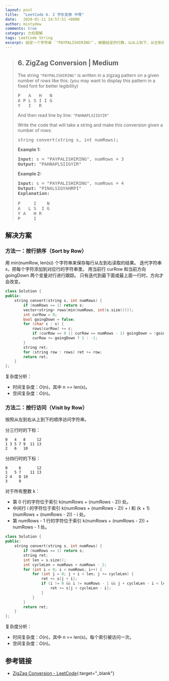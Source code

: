 ```yaml
---
layout: post
title:  "LeetCode 6. Z 字形变换 中等"
date:   2020-01-11 14:57:51 +0800
author: mistydew
comments: true
category: 力扣题解
tags: LeetCode String
excerpt: 给定一个字符串 `"PAYPALISHIRING"`，根据给定的行数，以从上到下、从左到右的 Z 字形排列，再以从左到右、从上到下的顺序读取，产生一个新字符串并返回。
---
```

> ## 6. ZigZag Conversion | Medium
> 
> The string `"PAYPALISHIRING"` is written in a zigzag pattern on a given number of rows like this: (you may want to display this pattern in a fixed font for better legibility)
> 
> <pre>
> P   A   H   N
> A P L S I I G
> Y   I   R
> </pre>
> 
> And then read line by line: `"PAHNAPLSIIGYIR"`
> 
> Write the code that will take a string and make this conversion given a number of rows:
> 
> <pre>
> string convert(string s, int numRows);
> </pre>
> 
> **Example 1:**
> 
> <pre>
> <strong>Input:</strong> s = "PAYPALISHIRING", numRows = 3
> <strong>Output:</strong> "PAHNAPLSIIGYIR"
> </pre>
> 
> **Example 2:**
> 
> <pre>
> <strong>Input:</strong> s = "PAYPALISHIRING", numRows = 4
> <strong>Output:</strong> "PINALSIGYAHRPI"
> <strong>Explanation:</strong>
> 
> P     I    N
> A   L S  I G
> Y A   H R
> P     I
> </pre>

## 解决方案

### 方法一：按行排序（Sort by Row）

用 min(numRow, len(s)) 个字符串来保存每行从左到右读取的结果。
迭代字符串 s，把每个字符添加到对应行的字符串里。
用当前行 curRow 和当前方向 goingDown 两个变量对行进行跟踪。
只有迭代到最下面或最上面一行时，方向才会改变。

```cpp
class Solution {
public:
    string convert(string s, int numRows) {
        if (numRows == 1) return s;
        vector<string> rows(min(numRows, int(s.size())));
        int curRow = 0;
        bool goingDown = false;
        for (char c : s) {
            rows[curRow] += c;
            if (curRow == 0 || curRow == numRows - 1) goingDown = !goingDown;
            curRow += goingDown ? 1 : -1;
        }
        string ret;
        for (string row : rows) ret += row;
        return ret;
    }
};
```

复杂度分析：
* 时间复杂度：*O*(n)，其中 n == len(s)。
* 空间复杂度：*O*(n)。

### 方法二：按行访问（Visit by Row）

按照从左到右从上到下的顺序访问字符串。

分三行时的下标：
```
0   4   8     12
1 3 5 7 9  11 13
2   6   10
```

分四行时的下标：
```
0     6       12
1   5 7    11 13
2 4   8 10
3     9
```

对于所有整数 k：
* 第 0 行的字符位于索引 k(numRows + (numRows - 2)) 处。
* 中间行 i 的字符位于索引 k(numRows + (numRows - 2)) + i 和 (k + 1)(numRows + (numRows - 2)) - i 处。
* 第 numRows - 1 行的字符位于索引 k(numRows + (numRows - 2)) + numRows - 1 处。

```cpp
class Solution {
public:
    string convert(string s, int numRows) {
        if (numRows == 1) return s;
        string ret;
        int len = s.size();
        int cycleLen = numRows + numRows - 2;
        for (int i = 0; i < numRows; i++) {
            for (int j = 0; j + i < len; j += cycleLen) {
                ret += s[j + i];
                if (i != 0 && i != numRows - 1 && j + cycleLen - i < len) {
                    ret += s[j + cycleLen - i];
                }
            }
        }
        return ret;
    }
};
```

复杂度分析：
* 时间复杂度：*O*(n)，其中 n == len(s)。每个索引被访问一次。
* 空间复杂度：*O*(n)。

## 参考链接

* [ZigZag Conversion - LeetCode](https://leetcode.com/problems/zigzag-conversion/){:target="_blank"}
